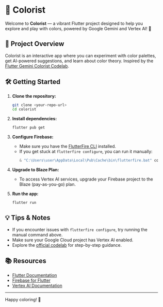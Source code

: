 # 🎨 Colorist

Welcome to **Colorist** — a vibrant Flutter project designed to help you explore and play with colors, powered by Google Gemini and Vertex AI! 🌈

## 🚀 Project Overview
Colorist is an interactive app where you can experiment with color palettes, get AI-powered suggestions, and learn about color theory. Inspired by the [Flutter Gemini Colorist Codelab](https://codelabs.developers.google.com/codelabs/flutter-gemini-colorist#0).

## 🛠️ Getting Started

1. **Clone the repository:**
   ```bash
   git clone <your-repo-url>
   cd colorist
   ```
2. **Install dependencies:**
   ```bash
   flutter pub get
   ```
3. **Configure Firebase:**
   - Make sure you have the [FlutterFire CLI](https://firebase.flutter.dev/docs/cli/) installed.
   - If you get stuck at `flutterfire configure`, you can run it manually:
     ```powershell
     & "C:\Users\user\AppData\Local\Pub\Cache\bin\flutterfire.bat" configure
     ```
4. **Upgrade to Blaze Plan:**
   - To access Vertex AI services, upgrade your Firebase project to the Blaze (pay-as-you-go) plan.

5. **Run the app:**
   ```bash
   flutter run
   ```

## 💡 Tips & Notes
- If you encounter issues with `flutterfire configure`, try running the manual command above.
- Make sure your Google Cloud project has Vertex AI enabled.
- Explore the [official codelab](https://codelabs.developers.google.com/codelabs/flutter-gemini-colorist#0) for step-by-step guidance.

## 📚 Resources
- [Flutter Documentation](https://flutter.dev/docs)
- [Firebase for Flutter](https://firebase.flutter.dev/)
- [Vertex AI Documentation](https://cloud.google.com/vertex-ai/docs)

---

Happy coloring! 🎉
